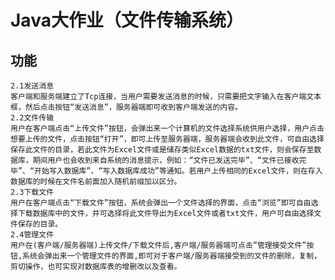 # Java大作业（文件传输系统）

## 功能
    2.1发送消息
    客户端和服务端建立了Tcp连接，当用户需要发送消息的时候，只需要把文字输入在客户端文本框，然后点击按钮“发送消息”，服务器端即可收到客户端发送的内容。
    2.2文件传输
    用户在客户端点击“上传文件”按钮，会弹出来一个计算机的文件选择系统供用户选择，用户点击想要上传的文件，点击按钮“打开”，即可上传至服务器端，服务器端会收到此文件，可自由选择保存此文件的目录，若此文件为Excel文件或是储存类似Excel数据的txt文件，则会保存至数据库，期间用户也会收到来自系统的消息提示，例如：“文件已发送完毕”、“文件已接收完毕”、“开始写入数据库”、“写入数据库成功”等通知。若用户上传相同的Excel文件，则在存入数据库的时候在文件名前面加入随机前缀加以区分。
    2.3下载文件
    用户在客户端点击“下载文件”按钮，系统会弹出一个文件选择的界面，点击“浏览”即可自由选择下载数据库中的文件，并可选择将此文件导出为Excel文件或者txt文件，用户可自由选择文件保存的目录。
    2.4管理文件
    用户在(客户端/服务器端)上传文件/下载文件后,客户端/服务器端可点击”管理接受文件”按钮,系统会弹出来一个管理文件的界面,即可对于客户端/服务器端接受到的文件的删除，复制，剪切操作，也可实现对数据库表的增删改以及查看。
